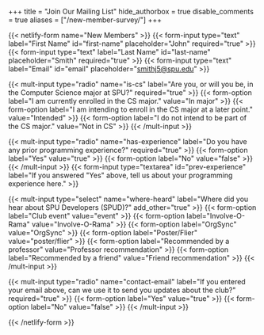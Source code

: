 +++
title = "Join Our Mailing List"
hide_authorbox = true
disable_comments = true
aliases = ["/new-member-survey/"]
+++

{{< netlify-form name="New Members" >}}
  {{< form-input type="text" label="First Name" id="first-name" placeholder="John" required="true" >}}
  {{< form-input type="text" label="Last Name" id="last-name" placeholder="Smith" required="true" >}}
  {{< form-input type="text" label="Email" id="email" placeholder="smithj5@spu.edu" >}}

  {{< mult-input type="radio" name="is-cs" label="Are you, or will you be, in the Computer Science major at SPU?" required="true" >}}
    {{< form-option label="I am currently enrolled in the CS major." value="In major" >}}
    {{< form-option label="I am intending to enroll in the CS major at a later point." value="Intended" >}}
    {{< form-option label="I do not intend to be part of the CS major." value="Not in CS" >}}
  {{< /mult-input >}}

  {{< mult-input type="radio" name="has-experience" label="Do you have any prior programming experience?" required="true" >}}
    {{< form-option label="Yes" value="true" >}}
    {{< form-option label="No" value="false" >}}
  {{< /mult-input >}}
  {{< form-input type="textarea" id="prev-experience" label="If you answered \"Yes\" above, tell us about your programming experience here." >}}

  {{< mult-input type="select" name="where-heard" label="Where did you hear about SPU Developers (SPUD)?" add_other="true" >}}
    {{< form-option label="Club event" value="event" >}}
    {{< form-option label="Involve-O-Rama" value="Involve-O-Rama" >}}
    {{< form-option label="OrgSync" value="OrgSync" >}}
    {{< form-option label="Poster/Flier" value="poster/flier" >}}
    {{< form-option label="Recommended by a professor" value="Professor recommendation" >}}
    {{< form-option label="Recommended by a friend" value="Friend recommendation" >}}
  {{< /mult-input >}}

  {{< mult-input type="radio" name="contact-email" label="If you entered your email above, can we use it to send you updates about the club?" required="true" >}}
    {{< form-option label="Yes" value="true" >}}
    {{< form-option label="No" value="false" >}}
  {{< /mult-input >}}

{{< /netlify-form >}}
